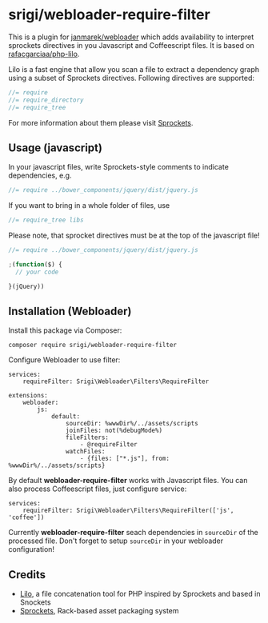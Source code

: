 # srigi/webloader-require-filter

This is a plugin for [janmarek/webloader](https://github.com/janmarek/webloader) which adds availability to interpret sprockets directives in you Javascript and Coffeescript files. It is based on [rafacgarciaa/php-lilo](https://github.com/rafacgarciaa/php-lilo).

Lilo is a fast engine that allow you scan a file to extract a dependency graph using a subset of Sprockets directives. Following directives are supported:

```js
//= require
//= require_directory
//= require_tree
```

For more information about them please visit [Sprockets](https://github.com/rails/sprockets).

## Usage (javascript)

In your javascript files, write Sprockets-style comments to indicate dependencies, e.g.

```js
//= require ../bower_components/jquery/dist/jquery.js
```

If you want to bring in a whole folder of files, use

```js
//= require_tree libs
```

Please note, that sprocket directives must be at the top of the javascript file!

```js
//= require ../bower_components/jquery/dist/jquery.js

;(function($) {
  // your code

}(jQuery))
```

## Installation (Webloader)

Install this package via Composer:

    composer require srigi/webloader-require-filter

Configure Webloader to use filter:

    services:
        requireFilter: Srigi\Webloader\Filters\RequireFilter

    extensions:
        webloader:
            js:
                default:
                    sourceDir: %wwwDir%/../assets/scripts
                    joinFiles: not(%debugMode%)
                    fileFilters:
                        - @requireFilter
                    watchFiles:
                        - {files: ["*.js"], from: %wwwDir%/../assets/scripts}

By default **webloader-require-filter** works with Javascript files. You can also process Coffeescript files, just configure service:

    services:
        requireFilter: Srigi\Webloader\Filters\RequireFilter(['js', 'coffee'])

Currently **webloader-require-filter** seach dependencies in `sourceDir` of the processed file. Don't forget to setup `sourceDir` in your webloader configuration!

## Credits
- [Lilo](https://github.com/rafacgarciaa/php-lilo), a file concatenation tool for PHP inspired by Sprockets and based in Snockets
- [Sprockets](https://github.com/rails/sprockets), Rack-based asset packaging system
